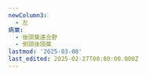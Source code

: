 ```yaml
---
newColumn3:
  - 左
病巣:
  - 後頭葉連合野
  - 側頭後頭葉
lastmod: '2025-03-08'
last_edited: 2025-02-27T00:00:00.000Z
---
```



